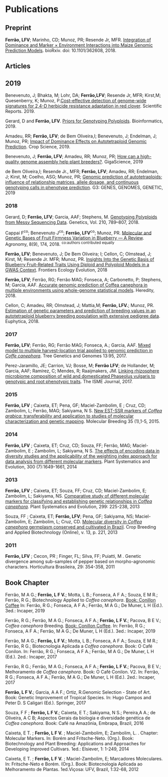 # Publications

## Preprint

**Ferrão, LFV**; Marinho, CD; Munoz, PR; Resende Jr, MFR. [Integration of Dominance and Marker × Environment  Interactions into Maize Genomic Prediction Models](https://www.biorxiv.org/content/early/2018/07/04/362608). bioRxiv. doi: 10.1101/362608, 2018.



## Articles

## 2019
Benevenuto, J; Bhakta, M; Lohr, DA; **Ferrão,LFV**; Resende Jr, MFR; Kirst,M; Quesenberry, K; Munoz, P.[Cost-effective detection of genome-wide signatures for 2,4-D herbicide resistance adaptation in red clover](https://www.nature.com/articles/s41598-019-55676-9). Scientific Reports. 2019.

Gerard, D and **Ferrão, LFV**. [Priors for Genotyping Polyploids](https://academic.oup.com/bioinformatics/advance-article/doi/10.1093/bioinformatics/btz852/5625617). Bioinformatics, 2019. 

Amadeu, RR; **Ferrão, LFV**; de Bem Oliveira,I; Benevenuto, J; Endelman, J; Munoz, PR; [Impact of Dominance Effects on Autotetraploid Genomic Prediction](https://dl.sciencesocieties.org/publications/cs/abstracts/0/0/cropsci2019.02.0138). Crop Science, 2019.

Benevenuto, J; **Ferrão, LFV**; Amadeu, RR; Munoz, PR; [How can a high-quality genome assembly help plant breeders?](https://academic.oup.com/gigascience/article/8/6/giz068/5513659?guestAccessKey=6ff2ddb4-148b-44a7-970a-1c1a9f394200). GigaScience, 2019

de Bem Oliveira,I; Resende Jr., MFR;  **Ferrão, LFV**; Amadeu, RR; Endelman, J;  Kirst, M;  Coelho, ASG; Munoz, PR; [Genomic prediction of autotetraploids; influence of relationship matrices, allele dosage, and continuous genotyping calls in phenotype prediction](http://www.g3journal.org/content/early/2019/02/19/g3.119.400059). G3: GENES, GENOMES, GENETIC, 2019


### 2018

Gerard, D; **Ferrão, LFV**; Garcia, AAF; Stephens, M. [Genotyping Polyploids from Messy Sequencing Data](http://www.genetics.org/content/210/3/789?etoc). Genetics, Vol. 210, 789–807, 2018.

Cappai F<sup>co</sup>; Benevenuto J<sup>co</sup>; **Ferrão, LFV**<sup>co</sup>; Munoz, PR. [Molecular and Genetic Bases of Fruit Firmness Variation in Blueberry — A Review](http://www.mdpi.com/2073-4395/8/9/174). Agronomy, 8(9), 174, 2018. 
<sup>co:authors contributed equally</sup>

**Ferrão, LFV**; Benevenuto, J; De Bem Oliveira; I; Cellon, C; Olmstead, J; Kirst, M; Resende Jr. MFR; Munoz, PR. [Insights Into the Genetic Basis of Blueberry Fruit-Related Traits Using Diploid and Polyploid Models in a GWAS Context](https://www.frontiersin.org/articles/10.3389/fevo.2018.00107/full?&utm_source=Email_to_authors_&utm_medium=Email&utm_content=T1_11.5e1_author&utm_campaign=Email_publication&field=&journalName=Frontiers_in_Ecology_and_Evolution&id=358906). Frontiers Ecology Evolution, 2018

**Ferrão, LFV**;  Ferrão, RG; Ferrão MAG; Fonseca, A; Carbonetto, P; Stephens, M; Garcia, AAF. [Accurate genomic prediction of Coffea canephora in multiple environments using whole-genome statistical models](https://www.nature.com/articles/s41437-018-0105-y). Heredity, 2018.


Cellon, C; Amadeu, RR; Olmstead, J; Mattia,M; **Ferrão, LFV.**; Munoz, PR. [Estimation of genetic parameters and prediction of breeding values in an autotetraploid blueberry breeding population with extensive pedigree data](https://link.springer.com/article/10.1007/s10681-018-2165-8). Euphytica, 2018.


### 2017
**Ferrão, LFV**; Ferrão, RG; Ferrão MAG; Fonseca, A.; Garcia, AAF. [Mixed model to multiple harvest-location trial applied to genomic prediction in *Coffe canephora*](https://link.springer.com/article/10.1007/s11295-017-1171-7). Tree Genetics and Genomes 13:95, 2017.

Perez-Jaramillo, JE; Carrion, VJ; Bosse, M; **Ferrão LFV**;  de Hollander, M; Garcia, AAF; Ramírez, C; Mendes, R;  Raaijmakers, JM. [Linking rhizosphere microbiome composition of wild and domesticated Phaseolus vulgaris to genotypic and root phenotypic traits](https://www.nature.com/articles/ismej201785). The ISME Journal, 2017.

### 2015
**Ferrão, LFV** ; Caixeta, ET; Pena, GF; Maciel-Zambolim, E ; Cruz, CD;  Zambolim, L; Ferrão, MAG;  Sakiyama, N S. [New EST-SSR markers of *Coffea arabica*: transferability and application to studies of molecular characterization and genetic mapping](https://link.springer.com/article/10.1007/s11032-015-0247-z). Molecular Breeding 35 (1),1-5, 2015.

### 2014
**Ferrão, LFV** ; Caixeta, ET; Cruz, CD; Souza, FF; Ferrão, MAG; Maciel-Zambolim, E ; Zambolim, L; Sakiyama, N S. [The effects of encoding data in diversity studies and the applicability of the weighting index approach for data analysis from different molecular markers](https://link.springer.com/article/10.1007/s00606-014-0990-3). Plant Systematics and Evolution, 300 (7):1649-1661, 2014

### 2013
**Ferrão, LFV** ; Caixeta, ET; Souza, FF; Cruz, CD; Maciel-Zambolim, E; Zambolim, L; Sakiyama, NS. [Comparative study of different molecular markers for classifying and establishing genetic relationships in *Coffea canephora*](https://link.springer.com/article/10.1007/s00606-012-0717-2). Plant Systematics and Evolution, 299: 225-238, 2013

Souza, FF ; Caixeta, ET; **Ferrão, LFV**; Pena, GF; Sakiyama, NS; Maciel-Zambolim, E; Zambolim, L; Cruz, CD. [Molecular diversity in *Coffea canephora* germplasm conserved and cultivated in Brazil](http://www.scielo.br/scielo.php?script=sci_arttext&pid=S1984-70332013000400001). Crop Breeding and Applied Biotechnology (Online), v. 13, p. 221, 2013

### 2011
**Ferrão, LFV** ; Cecon, PR ; Finger, FL; Silva, FF; Puiatti, M . Genetic divergence among sub-samples of pepper based on morpho-agronomic characters. Horticultura Brasileira, 29: 354-358, 2011


## Book Chapter

Ferrão, M A G.; **Ferrão, L F V.**; Motta, L B.; Fonseca, A F A.; Souza, E M R.; Ferrão, R G.; Biotechnology Applied to *Coffea canephora*. [Book: Conillon Coffee](https://bibliotecaruitendinha.incaper.es.gov.br/categorias-de-publicacoes/cafeicultura) In: Ferrão, R G.; Fonseca, A F A.; Ferrão, M A G.; De Muner, L H (Ed.). 3ed.: Incaper, 2019

Ferrão, R G.; Ferrão, M A G.; Fonseca, A F A.; **Ferrão, L F V.**; Pacova, B E V.; *Coffea canephora* Breeding. [Book: Conillon Coffee](https://bibliotecaruitendinha.incaper.es.gov.br/categorias-de-publicacoes/cafeicultura). In: Ferrão, R G.; Fonseca, A F A.; Ferrão, M A G.; De Muner, L H (Ed.). 3ed.: Incaper, 2019


Ferrão, M A G.; **Ferrão, L F V.**; Motta, L B.; Fonseca, A F A.; Souza, E M R.; Ferrão, R G.; Biotecnologia Aplicada a *Coffea canephora*. Book: O Café Conilon. In: Ferrão, R G.; Fonseca, A F A.; Ferrão, M A G.; De Muner, L H (Ed.). 2ed.: Incaper, 2017

Ferrão, R G.; Ferrão, M A G.; Fonseca, A F A.; **Ferrão, L F V.**; Pacova, B E V.; Melhoramento de *Coffea canephora*. Book: O Café Conilon. V2. In: Ferrão, R G.; Fonseca, A F A.; Ferrão, M A G.; De Muner, L H (Ed.). 2ed.: Incaper, 2017

**Ferrão, L F V.**; Garcia, A A F.; Ortiz, R.Genomic Selection - State of Art. Book: Genetic Improvement of Tropical Species. In: Hugo Campos and Peter D. S Caligari (Ed.).  Springer, 2017

Souza, F F ; **Ferrão, L F V.**; Caixeta, E T.; Sakiyama, N S.; Pereira,A A.; de Oliveira, A C B; Aspectos Gerais da biologia e diversidade genética de *Coffea canephora*. Book: Café na Amazônia, Embrapa, Brazil, 2016

Caixeta, E T. ; **Ferrão, L F V.** ; Maciel-Zambolim, E; Zambolim, L. . Chapter: Molecular Markers. In: Borém and Fritsche-Neto. (Org.). Book: Biotechnology and Plant Breeding: Applications and Approaches for Developing Improved Cultivars. 1ed.: Elsiever, 1: 1-249, 2014

Caixeta, E T. ; **Ferrão, L F V.** ; Maciel-Zambolim, E; Marcadores Moleculares. In: Fritsche-Neto e Borém. (Org.).  Book: Biotecnologia Aplicada ao Melhoramento de Plantas. 1ed.Viçosa: UFV, Brazil,  1:32-68, 2012
